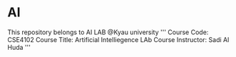 # AI
This repository belongs to AI LAB @Kyau university
'''
Course Code: CSE4102
Course Title: Artificial Intelliegence LAb
Course Instructor: Sadi Al Huda
'''
